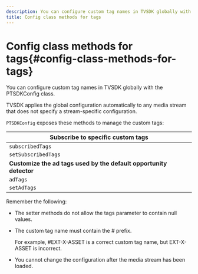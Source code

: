 ```yaml
---
description: You can configure custom tag names in TVSDK globally with the PTSDKConfig class.
title: Config class methods for tags
---
```


# Config class methods for tags{#config-class-methods-for-tags}

You can configure custom tag names in TVSDK globally with the PTSDKConfig class.

TVSDK applies the global configuration automatically to any media stream that does not specify a stream-specific configuration.

`PTSDKConfig` exposes these methods to manage the custom tags:  

| **Subscribe to specific custom tags** |
|---|
| `subscribedTags`  | Retrieves the current list of subscribed tags.  |
| `setSubscribedTags`  | Sets the list of subscribed tags that will be exposed to the application.  |
| **Customize the ad tags used by the default opportunity detector** |
|  `adTags`  | Retrieves the current list of ad tags.  |
|  `setAdTags`  | Sets the list of ad tags that will be used by default opportunity generator.  |

Remember the following:

* The setter methods do not allow the tags parameter to contain null values. 
* The custom tag name must contain the # prefix.

  For example, #EXT-X-ASSET is a correct custom tag name, but EXT-X-ASSET is incorrect. 
* You cannot change the configuration after the media stream has been loaded.

